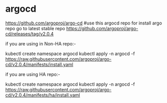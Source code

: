 # argocd
https://github.com/argoproj/argo-cd #use this argocd repo for install argo repo
go to latest stable repo
https://github.com/argoproj/argo-cd/releases/tag/v2.0.4

if you are using in Non-HA repo:-

kubectl create namespace argocd
kubectl apply -n argocd -f https://raw.githubusercontent.com/argoproj/argo-cd/v2.0.4/manifests/install.yaml

if you are using HA repo:-

kubectl create namespace argocd
kubectl apply -n argocd -f https://raw.githubusercontent.com/argoproj/argo-cd/v2.0.4/manifests/ha/install.yaml
